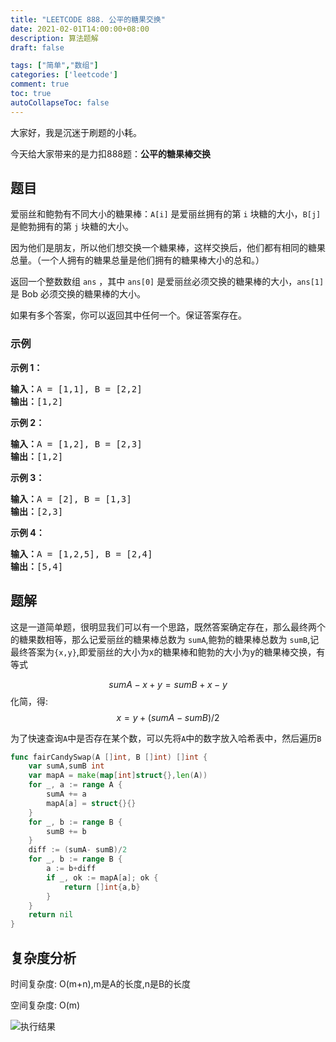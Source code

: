 ```yaml
---
title: "LEETCODE 888. 公平的糖果交换"
date: 2021-02-01T14:00:00+08:00
description: 算法题解
draft: false

tags: ["简单","数组"]
categories: ['leetcode']
comment: true
toc: true
autoCollapseToc: false
---
```


大家好，我是沉迷于刷题的小耗。

今天给大家带来的是力扣888题：**公平的糖果棒交换**

## 题目

爱丽丝和鲍勃有不同大小的糖果棒：`A[i]` 是爱丽丝拥有的第 `i` 块糖的大小，`B[j]` 是鲍勃拥有的第 `j` 块糖的大小。

因为他们是朋友，所以他们想交换一个糖果棒，这样交换后，他们都有相同的糖果总量。（一个人拥有的糖果总量是他们拥有的糖果棒大小的总和。）

返回一个整数数组 `ans` ，其中 `ans[0]` 是爱丽丝必须交换的糖果棒的大小，`ans[1]` 是 Bob 必须交换的糖果棒的大小。

如果有多个答案，你可以返回其中任何一个。保证答案存在。

### 示例
<p><strong>示例 1：</strong></p>

<pre><strong>输入：</strong>A = [1,1], B = [2,2]
<strong>输出：</strong>[1,2]
</pre>

<p><strong>示例 2：</strong></p>

<pre><strong>输入：</strong>A = [1,2], B = [2,3]
<strong>输出：</strong>[1,2]
</pre>

<p><strong>示例 3：</strong></p>

<pre><strong>输入：</strong>A = [2], B = [1,3]
<strong>输出：</strong>[2,3]
</pre>

<p><strong>示例 4：</strong></p>

<pre><strong>输入：</strong>A = [1,2,5], B = [2,4]
<strong>输出：</strong>[5,4]
</pre>
## 题解

这是一道简单题，很明显我们可以有一个思路，既然答案确定存在，那么最终两个的糖果数相等，那么记爱丽丝的糖果棒总数为 `sumA`,鲍勃的糖果棒总数为 `sumB`,记最终答案为`{x,y}`,即爱丽丝的大小为x的糖果棒和鲍勃的大小为y的糖果棒交换，有等式

$$
sumA-x+y=sumB+x-y
$$
化简，得:
$$
x=y+(sumA-sumB)/2
$$

为了快速查询`A`中是否存在某个数，可以先将`A`中的数字放入哈希表中，然后遍历`B`

```go
func fairCandySwap(A []int, B []int) []int {
	var sumA,sumB int
	var mapA = make(map[int]struct{},len(A))
	for _, a := range A {
		sumA += a
		mapA[a] = struct{}{}
	}
	for _, b := range B {
		sumB += b
	}
	diff := (sumA- sumB)/2
	for _, b := range B {
		a := b+diff
		if _, ok := mapA[a]; ok {
			return []int{a,b}
		}
	}
	return nil
}
```

## 复杂度分析
时间复杂度: O(m+n),m是A的长度,n是B的长度

空间复杂度: O(m)

![执行结果](https://gitee.com/zongl/cloudImage/raw/master/images/2021/02/01/888-01.png)